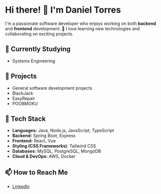 # Hi there! 👋 I'm Daniel Torres

I'm a passionate software developer who enjoys working on both **backend** and **frontend** development. 🚀
I love learning new technologies and collaborating on exciting projects.

## 🌱 Currently Studying
- Systems Engineering

## 🔭 Projects
- General software development projects
- BlackJack
- EasyRepair
- POOBMOKU

## 🔧 Tech Stack

- **Languages:** Java, Node.js, JavaScript, TypeScript
- **Backend:** Spring Boot, Express
- **Frontend:** React, Vue
- **Styling (CSS Frameworks)**: Tailwind CSS
- **Databases:** MySQL, PostgreSQL, MongoDB
- **Cloud & DevOps:** AWS, Docker

## 📫 How to Reach Me
- [LinkedIn](https://www.linkedin.com/in/daniel-santiago-torres-acosta-7932592b4/)



